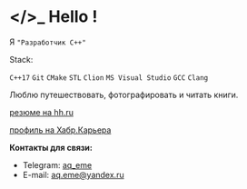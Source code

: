 # </>_ Hello !
Я `"Разработчик С++"`

Stack:

`C++17` `Git` `CMake` `STL` `Clion` `MS Visual Studio` `GCC` `Clang`

Люблю путешествовать, фотографировать и читать книги.

[резюме на hh.ru](https://hh.ru/resume/492a9aa7ff0c3b0d810039ed1f4279766a4f49?hhtmFrom=resume_list)

[профиль на Хабр.Карьера](https://career.habr.com/aq_eme)



**Контакты для связи:**
- Telegram: [aq_eme](https://t.me/aq_eme)
- E-mail: aq.eme@yandex.ru

<!--- [![aq_eme LeetCode stats](https://leetcode-stats-six.vercel.app/api?username=aq_eme&theme=dark)](https://github.com/aq-eme/leetcode-stats) ---!>
